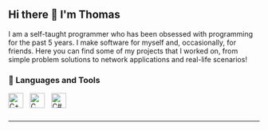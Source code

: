 ## Hi there 👋 I'm Thomas

I am a self-taught programmer who has been obsessed with programming for the past 5 years. I make software for myself and, occasionally, for friends. Here you can find some of my projects that I worked on, from simple problem solutions to network applications and real-life scenarios!

### 🧰 Languages and Tools

<img align="left" alt="C++" width="30px" style="padding-right:10px;" src="ttps://cdn.jsdelivr.net/gh/devicons/devicon@latest/icons/cplusplus/cplusplus-original.svg"/>

<img align="left" alt="C" width="30px" style="padding-right:10px;" src="https://cdn.jsdelivr.net/gh/devicons/devicon@latest/icons/c/c-original.svg"/>

<img align="left" alt="C#" width="30px" style="padding-right:10px;" src="https://cdn.jsdelivr.net/gh/devicons/devicon@latest/icons/csharp/csharp-original.svg"/>


<br />

#
---
